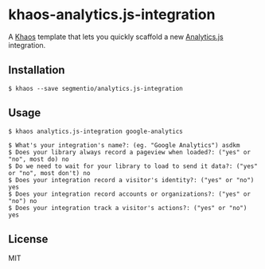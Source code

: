 
# khaos-analytics.js-integration

A [Khaos](https://khaos.io) template that lets you quickly scaffold a new [Analytics.js](https://github.com/segmentio/analytics.js) integration.

## Installation

    $ khaos --save segmentio/analytics.js-integration

## Usage

    $ khaos analytics.js-integration google-analytics
    
    $ What's your integration's name?: (eg. "Google Analytics") asdkm
    $ Does your library always record a pageview when loaded?: ("yes" or "no", most do) no
    $ Do we need to wait for your library to load to send it data?: ("yes" or "no", most don't) no
    $ Does your integration record a visitor's identity?: ("yes" or "no") yes
    $ Does your integration record accounts or organizations?: ("yes" or "no") no
    $ Does your integration track a visitor's actions?: ("yes" or "no") yes

## License

MIT